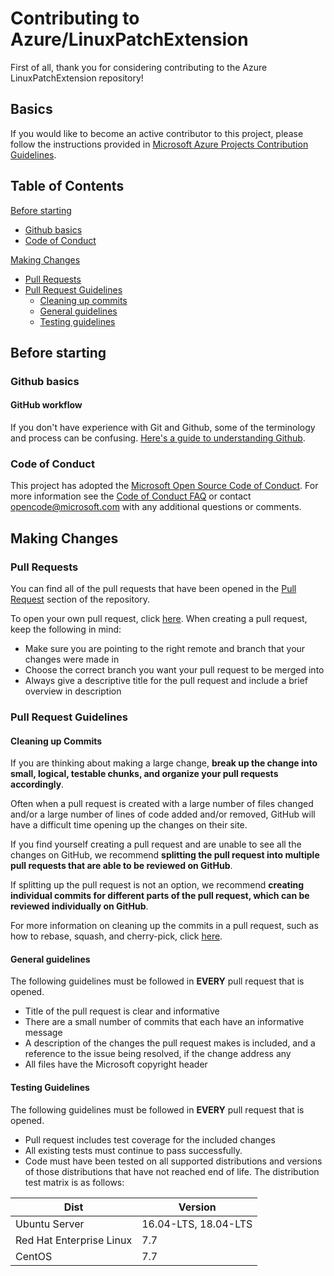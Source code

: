 # Contributing to Azure/LinuxPatchExtension
First of all, thank you for considering contributing to the Azure LinuxPatchExtension repository!

## Basics
If you would like to become an active contributor to this project, please follow the instructions provided in [Microsoft Azure Projects Contribution Guidelines](http://azure.github.io/guidelines/).

## Table of Contents
[Before starting](#before-starting)
- [Github basics](#github-basics)
- [Code of Conduct](#code-of-conduct)

[Making Changes](#making-changes)
- [Pull Requests](#pull-requests)
- [Pull Request Guidelines](#pull-request-guidelines)
    - [Cleaning up commits](#cleaning-up-commits)
    - [General guidelines](#general-guidelines)
    - [Testing guidelines](#testing-guidelines)

## Before starting

### Github basics

#### GitHub workflow

If you don't have experience with Git and Github, some of the terminology and process can be confusing. [Here's a guide to understanding Github](https://guides.github.com/introduction/flow/).

### Code of Conduct

This project has adopted the [Microsoft Open Source Code of Conduct](https://opensource.microsoft.com/codeofconduct/). For more information see the [Code of Conduct FAQ](https://opensource.microsoft.com/codeofconduct/faq/) or contact [opencode@microsoft.com](mailto:opencode@microsoft.com) with any additional questions or comments.

## Making Changes

### Pull Requests

You can find all of the pull requests that have been opened in the [Pull Request](https://github.com/Azure/LinuxPatchExtension/pulls) section of the repository.

To open your own pull request, click [here](https://github.com/Azure/LinuxPatchExtension/compare). When creating a pull request, keep the following in mind:
- Make sure you are pointing to the right remote and branch that your changes were made in
- Choose the correct branch you want your pull request to be merged into
- Always give a descriptive title for the pull request and include a brief overview in description

### Pull Request Guidelines

#### Cleaning up Commits

If you are thinking about making a large change, **break up the change into small, logical, testable chunks, and organize your pull requests accordingly**.

Often when a pull request is created with a large number of files changed and/or a large number of lines of code added and/or removed, GitHub will have a difficult time opening up the changes on their site. 

If you find yourself creating a pull request and are unable to see all the changes on GitHub, we recommend **splitting the pull request into multiple pull requests that are able to be reviewed on GitHub**.

If splitting up the pull request is not an option, we recommend **creating individual commits for different parts of the pull request, which can be reviewed individually on GitHub**.

For more information on cleaning up the commits in a pull request, such as how to rebase, squash, and cherry-pick, click [here](https://github.com/Azure/azure-powershell/blob/dev/documentation/development-docs/cleaning-up-commits.md).

#### General guidelines

The following guidelines must be followed in **EVERY** pull request that is opened.

- Title of the pull request is clear and informative
- There are a small number of commits that each have an informative message
- A description of the changes the pull request makes is included, and a reference to the issue being resolved, if the change address any
- All files have the Microsoft copyright header

#### Testing Guidelines

The following guidelines must be followed in **EVERY** pull request that is opened.

- Pull request includes test coverage for the included changes
- All existing tests must continue to pass successfully.
- Code must have been tested on all supported distributions and versions of those distributions that have not reached end of life. The distribution test matrix is as follows:

Dist | Version |
-----|---------|
Ubuntu Server | 16.04-LTS, 18.04-LTS
Red Hat Enterprise Linux | 7.7
CentOS | 7.7